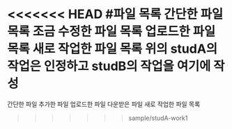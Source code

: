 <<<<<<< HEAD
#파일 목록
간단한 파일 목록
조금 수정한 파일 목록
업로드한 파일 목록
새로 작업한 파일 목록
위의 studA의 작업은 인정하고 studB의 작업을 여기에 작성
=======
간단한 파일
추가한 파일
업로드한 파일
다운받은 파일
새로 작업한 파일 목록
>>>>>>> sample/studA-work1
